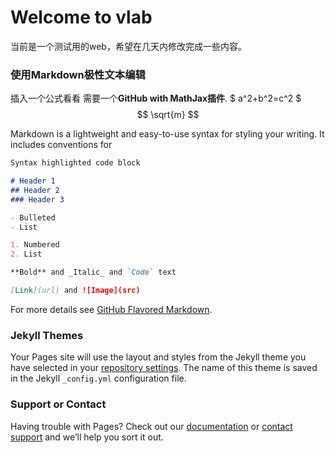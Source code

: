 # Welcome to vlab

当前是一个测试用的web，希望在几天内修改完成一些内容。

### 使用Markdown极性文本编辑

插入一个公式看看 需要一个**GitHub with MathJax插件**. 
$
a^2+b^2=c^2
$
$$
\sqrt{m}
$$

Markdown is a lightweight and easy-to-use syntax for styling your writing. It includes conventions for

```markdown
Syntax highlighted code block

# Header 1
## Header 2
### Header 3

- Bulleted
- List

1. Numbered
2. List

**Bold** and _Italic_ and `Code` text

[Link](url) and ![Image](src)
```

For more details see [GitHub Flavored Markdown](https://guides.github.com/features/mastering-markdown/).

### Jekyll Themes

Your Pages site will use the layout and styles from the Jekyll theme you have selected in your [repository settings](https://github.com/jzh-wang/vlab/settings). The name of this theme is saved in the Jekyll `_config.yml` configuration file.

### Support or Contact

Having trouble with Pages? Check out our [documentation](https://help.github.com/categories/github-pages-basics/) or [contact support](https://github.com/contact) and we’ll help you sort it out.
